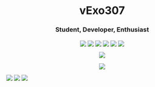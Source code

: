 <h1 align="center"> vExo307 </h1>
<h3 align="center">Student, Developer, Enthusiast</h3>

<p align="center">
<img align="center" src="https://img.shields.io/badge/-vExo307-grey?style=for-the-badge&logo=xbox&logoColor=white&labelColor=388bfd">
<img align="center" src="https://img.shields.io/badge/-vExo307-grey?style=for-the-badge&logo=steam&logoColor=white&labelColor=388bfd">
<img align="center" src="https://img.shields.io/badge/-vExo307-grey?style=for-the-badge&logo=discord&logoColor=white&labelColor=388bfd">
<img align="center" src="https://img.shields.io/badge/-vExo307-grey?style=for-the-badge&logo=reddit&logoColor=white&labelColor=388bfd">
<img align="center" src="https://img.shields.io/badge/-vExo307-grey?style=for-the-badge&logo=twitter&logoColor=white&labelColor=388bfd">
<img align="center" src="https://img.shields.io/badge/-vExo307-grey?style=for-the-badge&logo=youtube&logoColor=white&labelColor=388bfd">
</p>

<p align="center">
<img src="https://github-readme-stats.vercel.app/api?username=vExo307&include_all_commits=true&count_private=true&show_icons=true&line_height=20&title_color=388bfd&icon_color=686770&text_color=388bfd&bg_color=112034">
</p>

<p align="center">
<img src="https://github-readme-stats.vercel.app/api/top-langs/?username=vExo307&layout=compact&include_all_commits=true&count_private=true&show_icons=true&line_height=20&title_color=388bfd&icon_color=686770&text_color=388bfd&bg_color=112034">
</p>

<p align="left">
<img src="https://github-readme-stats.vercel.app/api/pin/?username=vExo307&repo=subsistence-save-manager&include_all_commits=true&count_private=true&show_icons=true&line_height=20&title_color=388bfd&icon_color=686770&text_color=388bfd&bg_color=112034">

<img src="https://github-readme-stats.vercel.app/api/pin/?username=vExo307&repo=subsistence-save-manager&include_all_commits=true&count_private=true&show_icons=true&line_height=20&title_color=388bfd&icon_color=686770&text_color=388bfd&bg_color=112034">

<img src="https://github-readme-stats.vercel.app/api/pin/?username=vExo307&repo=subsistence-save-manager&include_all_commits=true&count_private=true&show_icons=true&line_height=20&title_color=388bfd&icon_color=686770&text_color=388bfd&bg_color=112034">
</p>
